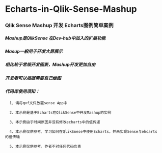 # Echarts-in-Qlik-Sense-Mashup

### Qlik Sense Mashup 开发 Echarts图例简单案例 

  ##### Mashup是QlikSense 在Dev-hub中加入的扩展功能
  ##### Masup一般用于开发大屏展示
  ##### 相比较于常规开发图表，Mashup开发更加自由
  ##### 开发者可以根据需要自己绘图

#### *代码库使用须知：*
````
  1、请将qvf文件放置sense App中

  2、本示例是基于Echarts在QlikSense中开发Mashup的实例

  3、本示例由于时间原因并没有修改echarts中的值传递

  4、本示例仅供参考，学习如何在QlikSnese中使用Echarts，并未实现Sense与ehcarts的值传输

  5、本示例仅供参考，作者不对任何代码负责
````
